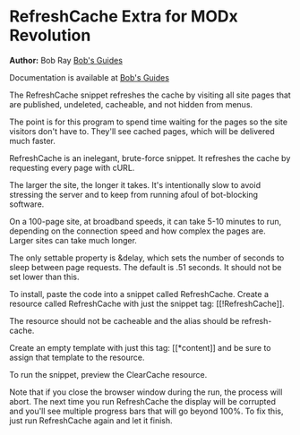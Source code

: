 RefreshCache Extra for MODx Revolution
======================================

**Author:** Bob Ray [Bob's Guides](http://bobsguides.com)

Documentation is available at [Bob's Guides](http://bobsguides.com/refreshcache-tutorial.html)


The RefreshCache snippet refreshes the cache by visiting all site pages that are
published, undeleted, cacheable, and not hidden from menus.
 
The point is for this program to spend time waiting for the pages so
the site visitors don't have to. They'll see cached pages, which will be
delivered much faster.
 
RefreshCache is an inelegant, brute-force snippet. It refreshes the cache by
requesting every page with cURL.
 
The larger the site, the longer it takes. It's intentionally slow to avoid
stressing the server and to keep from running afoul of bot-blocking software.
 
On a 100-page site, at broadband speeds, it can take 5-10 minutes to run,
depending on the connection speed and how complex the pages are.
Larger sites can take much longer.
 
The only settable property is &delay, which sets the number of seconds to sleep
between page requests. The default is .51 seconds. It should not be set lower than this.
 
To install, paste the code into a snippet called RefreshCache. Create a resource
called RefreshCache with just the snippet tag: [[!RefreshCache]].
 
The resource should not be cacheable and the alias should be
refresh-cache.
 
Create an empty template with just this tag: [[*content]] and be sure to
assign that template to the resource.
 
To run the snippet, preview the ClearCache resource.

Note that if you close the browser window during the run, the process will abort. The next time you run RefreshCache the display will be corrupted and you'll see multiple progress bars that will go beyond 100%. To fix this, just run RefreshCache again and let it finish.
